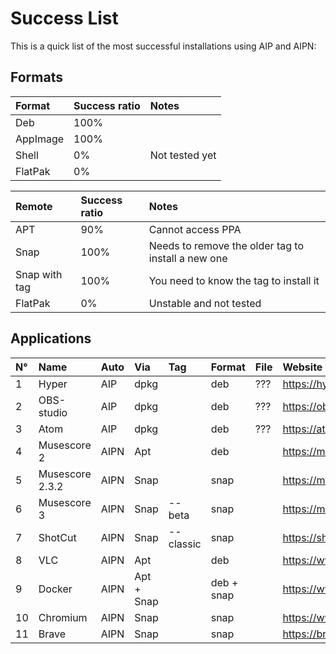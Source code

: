 # Success List
This is a quick list of the most successful installations using AIP and AIPN:

## Formats
| Format | Success ratio | Notes |
| :--- | :--- | :---- |
| Deb | 100% | |
| AppImage | 100% | |
| Shell | 0% | Not tested yet |
| FlatPak | 0% | |

| Remote | Success ratio | Notes |
| :--- | :--- | :--- |
| APT | 90% | Cannot access PPA |
| Snap | 100% | Needs to remove the older tag to install a new one |
| Snap with tag | 100% | You need to know the tag to install it |
| FlatPak | 0% | Unstable and not tested |

## Applications
| N° | Name | Auto | Via | Tag | Format | File | Website |
| :--- | :--- | :--- | :--- | :--- | :--- | :--- | :--- |
| 1 | Hyper | AIP | dpkg | | deb | ??? | https://hyper.is |
| 2 | OBS-studio | AIP | dpkg | | deb | ??? | https://obsproject.com/ |
| 3 | Atom | AIP | dpkg | | deb | ??? | https://atom.io
| 4 | Musescore 2 | AIPN | Apt |  | deb | | https://musescore.org |
| 5 | Musescore 2.3.2 | AIPN | Snap | | snap | | https://musescore.org |
| 6 | Musescore 3 | AIPN | Snap | --beta | snap | | https://musescore.org |
| 7 | ShotCut | AIPN | Snap | --classic | snap | | https://shotcut.org/ |
| 8 | VLC | AIPN | Apt |  | deb |  | https://www.videolan.org/vlc/index.html |
| 9 | Docker | AIPN | Apt + Snap | | deb + snap |  | https://www.docker.com/ |
| 10 | Chromium | AIPN | Snap | | snap | | https://www.chromium.org |
| 11 | Brave | AIPN | Snap | | snap | | https://brave.com/ |
